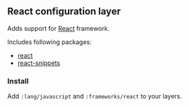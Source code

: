 ## React configuration layer

Adds support for [React](https://facebook.github.io/react/) framework.

Includes following packages:

- [react](https://atom.io/packages/react)
- [react-snippets](https://atom.io/packages/react-snippets)

### Install

Add `:lang/javascript` and `:frameworks/react` to your layers.

